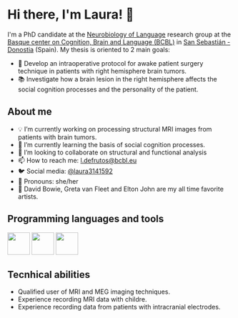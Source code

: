 
# Hi there, I'm Laura! 👋

I'm a PhD candidate at the [Neurobiology of Language](https://twitter.com/NeuroLang_BCBL) research group at the [Basque center on Cognition, Brain and Language (BCBL)](https://www.bcbl.eu/es/investigacion/grupos-de-investigacion/neurobiologa-lenguaje) in [San Sebastián - Donostia](https://www.sansebastianturismoa.eus/es/) (Spain). 
My thesis is oriented to 2 main goals:
- :hospital: Develop an intraoperative protocol for awake patient surgery technique in patients with right hemisphere brain tumors.
- :books: Investigate how a brain lesion in the right hemisphere affects the social cognition processes and the personality of the patient.

## About me
- :bulb: I’m currently working on processing structural MRI images from patients with brain tumors.
- :seedling: I’m currently learning the basis of social cognition processes.
- :dancers: I’m looking to collaborate on structural and functional analysis
- :mailbox: How to reach me: l.defrutos@bcbl.eu
- :bird: Social media: [@laura3141592]( https://twitter.com/laura3141592?t=07ylNOY2Bha5Xtcf_pIEEw&s=08)
- :woman: Pronouns: she/her
- :musical_score: David Bowie, Greta van Fleet and Elton John are my all time favorite artists.

## Programming languages and tools
<img src="https://cdn.jsdelivr.net/gh/devicons/devicon/icons/matlab/matlab-original.svg" height=50 width=50/> <img src="https://cdn.jsdelivr.net/gh/devicons/devicon/icons/rstudio/rstudio-original.svg" height=50 width=50/> <img src="https://cdn.jsdelivr.net/gh/devicons/devicon/icons/arduino/arduino-original-wordmark.svg" height=50 width=50/>

## Tecnhical abilities
- Qualified user of MRI and MEG imaging techniques.
- Experience recording MRI data with childre.
- Experience recording data from patients with intracranial electrodes.
          
          
          
          
                    
